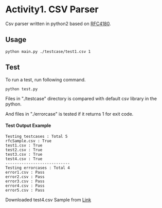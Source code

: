 # Activity1. CSV Parser

Csv parser written in python2 based on [RFC4180](https://tools.ietf.org/html/rfc4180).

## Usage
```
python main.py ./testcase/test1.csv 1
```

## Test

To run a test, run following command.
```
python test.py
```

Files in "./testcase" directory is compared with default csv library in the python.

And files in "./errorcase" is tested if it returns 1 for exit code.
#### Test Output Example
	Testing testcases : Total 5
	rfcSample.csv : True
	test1.csv : True
	test2.csv : True
	test3.csv : True
	test4.csv : True
	----------------------------
	Testing errorcases : Total 4
	error1.csv : Pass
	error2.csv : Pass
	error3.csv : Pass
	error4.csv : Pass
	error5.csv : Pass

Downloaded test4.csv Sample from [Link](https://support.spatialkey.com/spatialkey-sample-csv-data/)